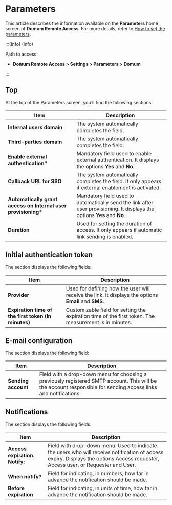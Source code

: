 # Parameters

This article describes the information available on the **Parameters** home screen of **Domum Remote Access**. For more details, refer to [How to set the parameters](/v3-32/docs/domum-how-to-set-the-parameters).

:::(Info) (Info)

Path to access:

* **Domum Remote Access > Settings > Parameters > Domum**

:::

## Top

At the top of the Parameters screen, you’ll find the following sections:

| Item | Description |
| --- | --- |
| **Internal users domain** | The system automatically completes the field. |
| **Third-parties domain** | The system automatically completes the field. |
| **Enable external authentication*** | Mandatory field used to enable external authentication. It displays the options **Yes** and **No**. |
| **Callback URL for SSO** | The system automatically completes the field. It only appears if external enablement is activated. |
| **Automatically grant access on Internal user provisioning*** | Mandatory field used to automatically send the link after user provisioning. It displays the options **Yes** and **No**. |
| **Duration** | Used for setting the duration of access. It only appears if automatic link sending is enabled. 

## Initial authentication token

The section displays the following fields:

| Item | Description |
| --- | --- |
| **Provider** | Used for defining how the user will receive the link. It displays the options **Email** and **SMS**. |
| **Expiration time of the first token (in minutes)** | Customizable field for setting the expiration time of the first token. The measurement is in minutes. |

## E-mail configuration
The section displays the following field:

| Item | Description |
| --- | --- |
| **Sending account** |Field with a drop-down menu for choosing a previously registered SMTP account. This will be the account responsible for sending access links and notifications. |

## Notifications
The section displays the following fields:

| Item | Description |
| --- | --- |
| **Access expiration. Notify:** | Field with drop-down menu. Used to indicate the users who will receive notification of access expiry. Displays the options Access requester, Access user, or Requester and User. |
| **When notify?** | Field for indicating, in numbers, how far in advance the notification should be made. |
| **Before expiration** | Field for indicating, in units of time, how far in advance the notification should be made.|